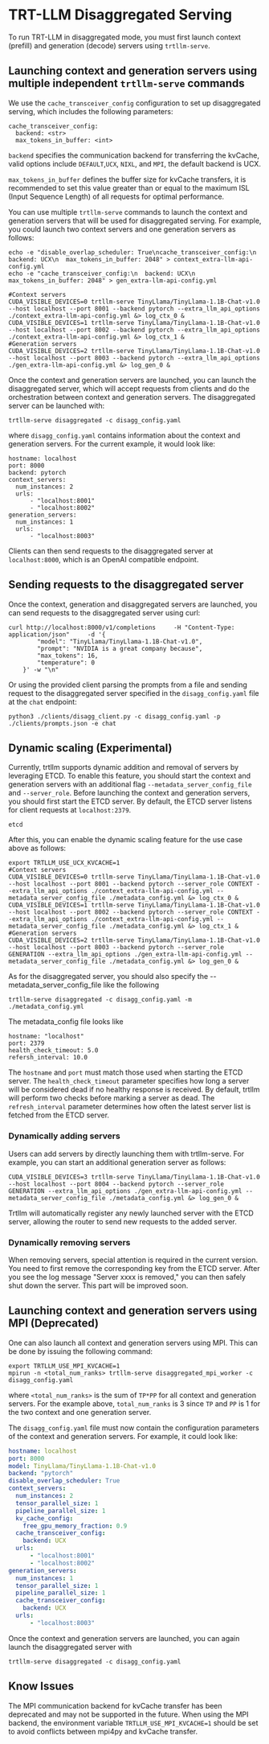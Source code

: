 # TRT-LLM Disaggregated Serving

To run TRT-LLM in disaggregated mode, you must first launch context (prefill) and generation (decode) servers using `trtllm-serve`.

## Launching context and generation servers using multiple independent `trtllm-serve` commands

We use the `cache_transceiver_config` configuration to set up disaggregated serving, which includes the following parameters:

```
cache_transceiver_config:
  backend: <str>
  max_tokens_in_buffer: <int>
```

`backend` specifies the communication backend for transferring the kvCache, valid options include `DEFAULT`,`UCX`, `NIXL`, and `MPI`, the default backend is UCX.

`max_tokens_in_buffer` defines the buffer size for kvCache transfers, it is recommended to set this value greater than or equal to the maximum ISL (Input Sequence Length) of all requests for optimal performance.

You can use multiple `trtllm-serve` commands to launch the context and generation servers that will be used
for disaggregated serving. For example, you could launch two context servers and one generation servers as follows:

```
echo -e "disable_overlap_scheduler: True\ncache_transceiver_config:\n  backend: UCX\n  max_tokens_in_buffer: 2048" > context_extra-llm-api-config.yml
echo -e "cache_transceiver_config:\n  backend: UCX\n  max_tokens_in_buffer: 2048" > gen_extra-llm-api-config.yml

#Context servers
CUDA_VISIBLE_DEVICES=0 trtllm-serve TinyLlama/TinyLlama-1.1B-Chat-v1.0 --host localhost --port 8001 --backend pytorch --extra_llm_api_options ./context_extra-llm-api-config.yml &> log_ctx_0 &
CUDA_VISIBLE_DEVICES=1 trtllm-serve TinyLlama/TinyLlama-1.1B-Chat-v1.0 --host localhost --port 8002 --backend pytorch --extra_llm_api_options ./context_extra-llm-api-config.yml &> log_ctx_1 &
#Generation servers
CUDA_VISIBLE_DEVICES=2 trtllm-serve TinyLlama/TinyLlama-1.1B-Chat-v1.0 --host localhost --port 8003 --backend pytorch --extra_llm_api_options ./gen_extra-llm-api-config.yml &> log_gen_0 &
```
Once the context and generation servers are launched, you can launch the disaggregated
server, which will accept requests from clients and do the orchestration between context
and generation servers. The disaggregated server can be launched with:

```
trtllm-serve disaggregated -c disagg_config.yaml
```
where `disagg_config.yaml` contains information about the context and generation servers. For the current example,
it would look like:
```
hostname: localhost
port: 8000
backend: pytorch
context_servers:
  num_instances: 2
  urls:
      - "localhost:8001"
      - "localhost:8002"
generation_servers:
  num_instances: 1
  urls:
      - "localhost:8003"
```

Clients can then send requests to the disaggregated server at `localhost:8000`, which is an OpenAI compatible endpoint.

## Sending requests to the disaggregated server

Once the context, generation and disaggregated servers are launched, you can send requests to the disaggregated server using curl:
```
curl http://localhost:8000/v1/completions     -H "Content-Type: application/json"     -d '{
        "model": "TinyLlama/TinyLlama-1.1B-Chat-v1.0",
        "prompt": "NVIDIA is a great company because",
        "max_tokens": 16,
        "temperature": 0
    }' -w "\n"
```
Or using the provided client parsing the prompts from a file and sending request to the disaggregated server specified in the `disagg_config.yaml` file at the `chat` endpoint:
```
python3 ./clients/disagg_client.py -c disagg_config.yaml -p ./clients/prompts.json -e chat
```

## Dynamic scaling (Experimental)

Currently, trtllm supports dynamic addition and removal of servers by leveraging ETCD. To enable this feature, you should start the context and generation servers with an additional flag ```--metadata_server_config_file``` and ```--server_role```.
Before launching the context and generation servers, you should first start the ETCD server. By default, the ETCD server listens for client requests at ```localhost:2379```.
```
etcd
```
After this, you can enable the dynamic scaling feature for the use case above as follows:
```
export TRTLLM_USE_UCX_KVCACHE=1
#Context servers
CUDA_VISIBLE_DEVICES=0 trtllm-serve TinyLlama/TinyLlama-1.1B-Chat-v1.0 --host localhost --port 8001 --backend pytorch --server_role CONTEXT --extra_llm_api_options ./context_extra-llm-api-config.yml --metadata_server_config_file ./metadata_config.yml &> log_ctx_0 &
CUDA_VISIBLE_DEVICES=1 trtllm-serve TinyLlama/TinyLlama-1.1B-Chat-v1.0 --host localhost --port 8002 --backend pytorch --server_role CONTEXT --extra_llm_api_options ./context_extra-llm-api-config.yml --metadata_server_config_file ./metadata_config.yml &> log_ctx_1 &
#Generation servers
CUDA_VISIBLE_DEVICES=2 trtllm-serve TinyLlama/TinyLlama-1.1B-Chat-v1.0 --host localhost --port 8003 --backend pytorch --server_role GENERATION --extra_llm_api_options ./gen_extra-llm-api-config.yml --metadata_server_config_file ./metadata_config.yml &> log_gen_0 &
```
As for the disaggregated server, you should also specify the --metadata_server_config_file like the following
```
trtllm-serve disaggregated -c disagg_config.yaml -m ./metadata_config.yml
```

The metadata_config file looks like
```
hostname: "localhost"
port: 2379
health_check_timeout: 5.0
refersh_interval: 10.0
```

The ```hostname``` and ```port``` must match those used when starting the ETCD server. The ```health_check_timeout``` parameter specifies how long a server will be considered dead if no healthy response is received. By default, trtllm will perform two checks before marking a server as dead. The ```refresh_interval``` parameter determines how often the latest server list is fetched from the ETCD server.

### Dynamically adding servers

Users can add servers by directly launching them with trtllm-serve. For example, you can start an additional generation server as follows:
```
CUDA_VISIBLE_DEVICES=3 trtllm-serve TinyLlama/TinyLlama-1.1B-Chat-v1.0 --host localhost --port 8004 --backend pytorch --server_role GENERATION --extra_llm_api_options ./gen_extra-llm-api-config.yml --metadata_server_config_file ./metadata_config.yml &> log_gen_0 &
```
Trtllm will automatically register any newly launched server with the ETCD server, allowing the router to send new requests to the added server.

### Dynamically removing servers

When removing servers, special attention is required in the current version. You need to first remove the corresponding key from the ETCD server. After you see the log message "Server xxxx is removed," you can then safely shut down the server. This part will be improved soon.

## Launching context and generation servers using MPI (Deprecated)

One can also launch all context and generation servers using MPI. This can be done by issuing the following command:
```
export TRTLLM_USE_MPI_KVCACHE=1
mpirun -n <total_num_ranks> trtllm-serve disaggregated_mpi_worker -c disagg_config.yaml
```
where `<total_num_ranks>` is the sum of `TP*PP` for all context and generation servers. For the example above, `total_num_ranks` is 3
since `TP` and `PP` is 1 for the two context and one generation server.

The `disagg_config.yaml` file must now contain the configuration parameters of the context and generation servers. For example,
it could look like:

```yaml
hostname: localhost
port: 8000
model: TinyLlama/TinyLlama-1.1B-Chat-v1.0
backend: "pytorch"
disable_overlap_scheduler: True
context_servers:
  num_instances: 2
  tensor_parallel_size: 1
  pipeline_parallel_size: 1
  kv_cache_config:
    free_gpu_memory_fraction: 0.9
  cache_transceiver_config:
    backend: UCX
  urls:
      - "localhost:8001"
      - "localhost:8002"
generation_servers:
  num_instances: 1
  tensor_parallel_size: 1
  pipeline_parallel_size: 1
  cache_transceiver_config:
    backend: UCX
  urls:
      - "localhost:8003"
```

Once the context and generation servers are launched, you can again launch the disaggregated server with
```
trtllm-serve disaggregated -c disagg_config.yaml
```

## Know Issues

The MPI communication backend for kvCache transfer has been deprecated and may not be supported in the future. When using the MPI backend, the environment variable `TRTLLM_USE_MPI_KVCACHE=1` should be set to avoid conflicts between mpi4py and kvCache transfer.